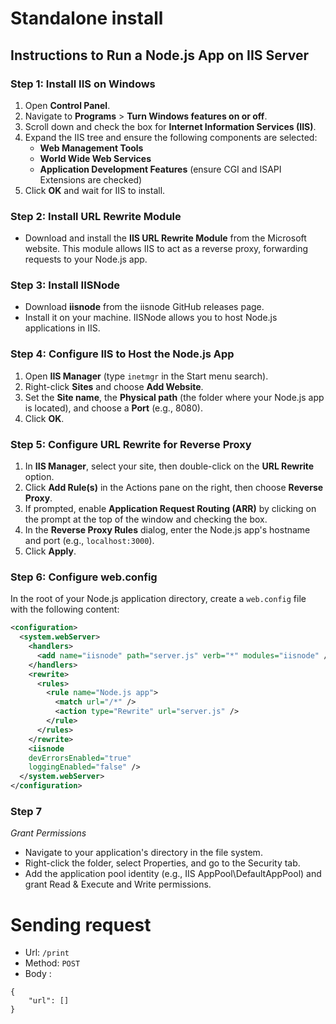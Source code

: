 # Standalone install

## Instructions to Run a Node.js App on IIS Server

### Step 1: Install IIS on Windows
1. Open **Control Panel**.
2. Navigate to **Programs** > **Turn Windows features on or off**.
3. Scroll down and check the box for **Internet Information Services (IIS)**.
4. Expand the IIS tree and ensure the following components are selected:
   - **Web Management Tools**
   - **World Wide Web Services**
   - **Application Development Features** (ensure CGI and ISAPI Extensions are checked)
5. Click **OK** and wait for IIS to install.

### Step 2: Install URL Rewrite Module
- Download and install the **IIS URL Rewrite Module** from the Microsoft website. This module allows IIS to act as a reverse proxy, forwarding requests to your Node.js app.

### Step 3: Install IISNode
- Download **iisnode** from the iisnode GitHub releases page.
- Install it on your machine. IISNode allows you to host Node.js applications in IIS.

### Step 4: Configure IIS to Host the Node.js App
1. Open **IIS Manager** (type `inetmgr` in the Start menu search).
2. Right-click **Sites** and choose **Add Website**.
3. Set the **Site name**, the **Physical path** (the folder where your Node.js app is located), and choose a **Port** (e.g., 8080).
4. Click **OK**.

### Step 5: Configure URL Rewrite for Reverse Proxy
1. In **IIS Manager**, select your site, then double-click on the **URL Rewrite** option.
2. Click **Add Rule(s)** in the Actions pane on the right, then choose **Reverse Proxy**.
3. If prompted, enable **Application Request Routing (ARR)** by clicking on the prompt at the top of the window and checking the box.
4. In the **Reverse Proxy Rules** dialog, enter the Node.js app's hostname and port (e.g., `localhost:3000`).
5. Click **Apply**.

### Step 6: Configure web.config
In the root of your Node.js application directory, create a `web.config` file with the following content:

```xml
<configuration>
  <system.webServer>
    <handlers>
      <add name="iisnode" path="server.js" verb="*" modules="iisnode" />
    </handlers>
    <rewrite>
      <rules>
        <rule name="Node.js app">
          <match url="/*" />
          <action type="Rewrite" url="server.js" />
        </rule>
      </rules>
    </rewrite>
    <iisnode 
    devErrorsEnabled="true"
    loggingEnabled="false" />
  </system.webServer>
</configuration>
```

### Step 7
*Grant Permissions*
- Navigate to your application's directory in the file system.
- Right-click the folder, select Properties, and go to the Security tab.
- Add the application pool identity (e.g., IIS AppPool\DefaultAppPool) and grant Read & Execute and Write permissions.

# Sending request

- Url: `/print`
- Method: `POST`
- Body :
```
{
    "url": []
}
```

